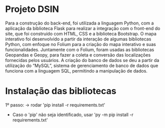 # Projeto DSIN
  
  Para a construção do back-end, foi utilizada a linguagem Python, com a aplicação da biblioteca Flask para realizar a integração com o front-end do site, que foi construído com HTML, CSS e a biblioteca Bootstrap.
  O mapa interativo foi desenvolvido a partir da interação de algumas bibliotecas Python, com enfoque no Folium para a criação do mapa interativo e suas funcionalidades. Juntamente com o Folium, foram usadas as bibliotecas Geopandas e Geopy, para fazer a coleta e conversão das localizações fornecidas pelos usuários. 
  A criação do banco de dados se deu a partir da utilização do “MySQL”, sistema de gerenciamento de banco de dados que funciona com a linguagem SQL, permitindo a manipulação de dados.

# Instalação das bibliotecas
  1º passo: 
  -> rodar 'pip install -r requirements.txt'

* Caso o 'pip' não seja identificado, usar 'py -m pip install -r requirements.txt'
